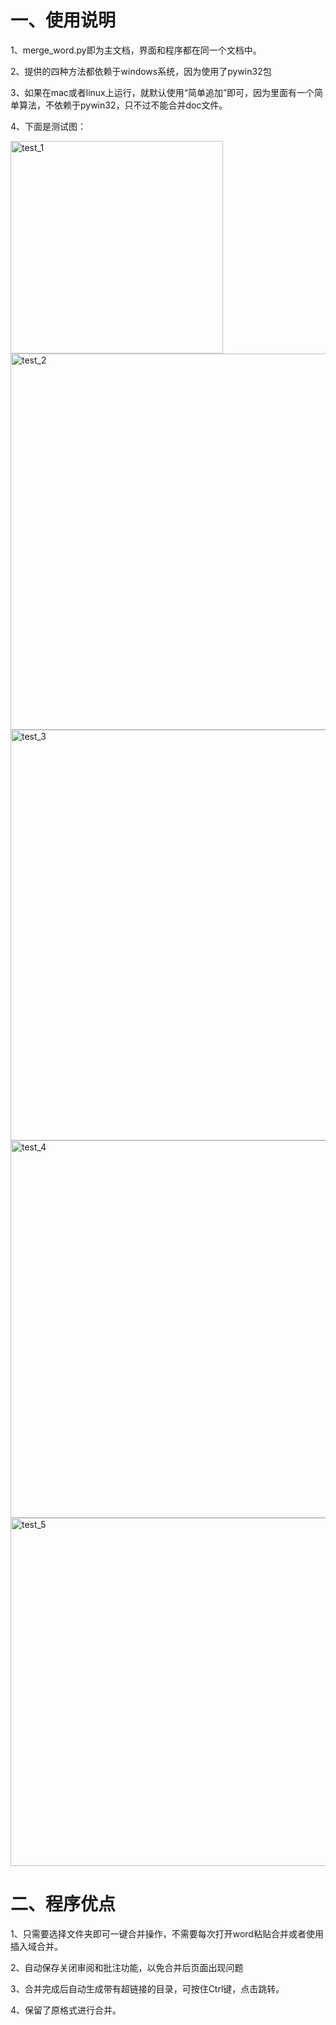 # 一、使用说明
1、merge_word.py即为主文档，界面和程序都在同一个文档中。


2、提供的四种方法都依赖于windows系统，因为使用了pywin32包


3、如果在mac或者linux上运行，就默认使用“简单追加”即可，因为里面有一个简单算法，不依赖于pywin32，只不过不能合并doc文件。


4、下面是测试图：


<img width="340" alt="test_1" src="https://github.com/user-attachments/assets/58346e94-2b02-4dea-a9dc-5683c9995e64" />  
<br>
<img width="602" alt="test_2" src="https://github.com/user-attachments/assets/ecf14380-c43b-41cb-9903-77b4e5c22527" />  
<br>
<img width="657" alt="test_3" src="https://github.com/user-attachments/assets/ee31c093-51e3-4020-adae-997d7a9bceed" />  
<br>
<img width="604" alt="test_4" src="https://github.com/user-attachments/assets/d38126bc-dcd8-4ab3-952a-c592f98491e4" />  
<br>
<img width="557" alt="test_5" src="https://github.com/user-attachments/assets/0a2af15f-6758-40ef-92c8-8ed4207ce6f5" />  
<br>


# 二、程序优点
1、只需要选择文件夹即可一键合并操作，不需要每次打开word粘贴合并或者使用插入域合并。

2、自动保存关闭审阅和批注功能，以免合并后页面出现问题

3、合并完成后自动生成带有超链接的目录，可按住Ctrl键，点击跳转。

4、保留了原格式进行合并。

